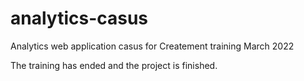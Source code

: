# analytics-casus
Analytics web application casus for Createment training March 2022

The training has ended and the project is finished.
